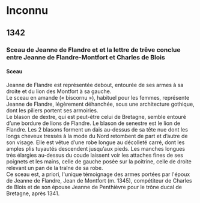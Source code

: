 # Inconnu

## 1342

### Sceau de Jeanne de Flandre et et la lettre de trêve conclue entre Jeanne de Flandre-Montfort et Charles de Blois

#### Sceau

Jeanne de Flandre est représentée debout, entourée de ses armes à sa droite et du lion des Montfort à sa gauche.  
Le sceau en amande (« biscornu »), habituel pour les femmes, représente Jeanne de Flandre, légèrement déhanchée, sous une architecture gothique, dont les piliers portent ses armoiries.  
Le blason de dextre, qui est peut-être celui de Bretagne, semble entouré d’une bordure de lions de Flandre. Le blason de senestre est le lion de Flandre. Les 2 blasons forment un dais au-dessus de sa tête nue dont les longs cheveux tressés à la mode du Nord retombent de part et d’autre de son visage. Elle est vêtue d’une robe longue au décolleté carré, dont les amples plis tuyautés descendent jusqu’aux pieds. Les manches longues très élargies au-dessus du coude laissent voir les attaches fines de ses poignets et les mains, celle de gauche posée sur la poitrine, celle de droite relevant un pan de la traîne de sa robe.   
Ce sceau est, a priori, l'unique témoignage des armes portées par l'époux de Jeanne de Flandre, Jean de Montfort (m. 1345), compétiteur de Charles de Blois et de son épouse  Jeanne de Penthièvre pour le trône ducal de Bretagne, après 1341.